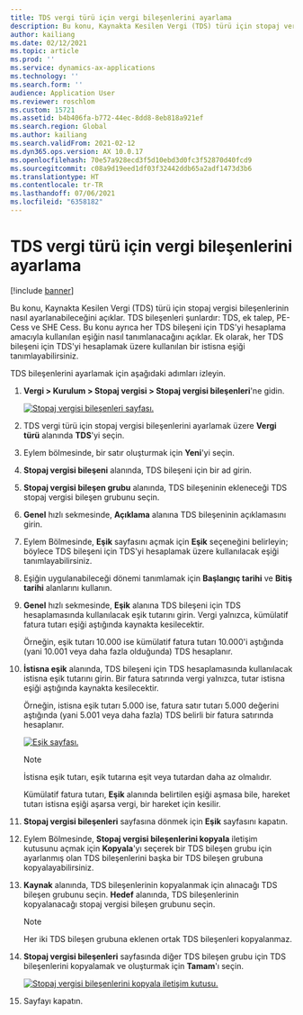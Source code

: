 ```yaml
---
title: TDS vergi türü için vergi bileşenlerini ayarlama
description: Bu konu, Kaynakta Kesilen Vergi (TDS) türü için stopaj vergisi bileşenlerinin nasıl ayarlanabileceğini açıklar. Ayrıca her TDS bileşeni için TDS'yi hesaplama amacıyla kullanılan eşik sınırının nasıl tanımlanacağını açıklar.
author: kailiang
ms.date: 02/12/2021
ms.topic: article
ms.prod: ''
ms.service: dynamics-ax-applications
ms.technology: ''
ms.search.form: ''
audience: Application User
ms.reviewer: roschlom
ms.custom: 15721
ms.assetid: b4b406fa-b772-44ec-8dd8-8eb818a921ef
ms.search.region: Global
ms.author: kailiang
ms.search.validFrom: 2021-02-12
ms.dyn365.ops.version: AX 10.0.17
ms.openlocfilehash: 70e57a928ecd3f5d10ebd3d0fc3f52870d40fcd9
ms.sourcegitcommit: c08a9d19eed1df03f32442ddb65a2adf1473d3b6
ms.translationtype: HT
ms.contentlocale: tr-TR
ms.lasthandoff: 07/06/2021
ms.locfileid: "6358182"
---
```

# <a name="set-up-tax-components-for-the-tds-tax-type"></a>TDS vergi türü için vergi bileşenlerini ayarlama

[!include [banner](../includes/banner.md)]

Bu konu, Kaynakta Kesilen Vergi (TDS) türü için stopaj vergisi bileşenlerinin nasıl ayarlanabileceğini açıklar. TDS bileşenleri şunlardır: TDS, ek talep, PE-Cess ve SHE Cess. Bu konu ayrıca her TDS bileşeni için TDS'yi hesaplama amacıyla kullanılan eşiğin nasıl tanımlanacağını açıklar. Ek olarak, her TDS bileşeni için TDS'yi hesaplamak üzere kullanılan bir istisna eşiği tanımlayabilirsiniz.

TDS bileşenlerini ayarlamak için aşağıdaki adımları izleyin.

1. **Vergi \> Kurulum \> Stopaj vergisi \> Stopaj vergisi bileşenleri**'ne gidin.

    [![Stopaj vergisi bileşenleri sayfası.](./media/apac-ind-TDS-9.png)](./media/apac-ind-TDS-9.png)

2. TDS vergi türü için stopaj vergisi bileşenlerini ayarlamak üzere **Vergi türü** alanında **TDS**'yi seçin.
3. Eylem bölmesinde, bir satır oluşturmak için **Yeni**'yi seçin.
4. **Stopaj vergisi bileşeni** alanında, TDS bileşeni için bir ad girin.
5. **Stopaj vergisi bileşen grubu** alanında, TDS bileşeninin ekleneceği TDS stopaj vergisi bileşen grubunu seçin.
6. **Genel** hızlı sekmesinde, **Açıklama** alanına TDS bileşeninin açıklamasını girin.
7. Eylem Bölmesinde, **Eşik** sayfasını açmak için **Eşik** seçeneğini belirleyin; böylece TDS bileşeni için TDS'yi hesaplamak üzere kullanılacak eşiği tanımlayabilirsiniz.
8. Eşiğin uygulanabileceği dönemi tanımlamak için **Başlangıç tarihi** ve **Bitiş tarihi** alanlarını kullanın.
9. **Genel** hızlı sekmesinde, **Eşik** alanına TDS bileşeni için TDS hesaplamasında kullanılacak eşik tutarını girin. Vergi yalnızca, kümülatif fatura tutarı eşiği aştığında kaynakta kesilecektir.

    Örneğin, eşik tutarı 10.000 ise kümülatif fatura tutarı 10.000'i aştığında (yani 10.001 veya daha fazla olduğunda) TDS hesaplanır.

10. **İstisna eşik** alanında, TDS bileşeni için TDS hesaplamasında kullanılacak istisna eşik tutarını girin. Bir fatura satırında vergi yalnızca, tutar istisna eşiği aştığında kaynakta kesilecektir.

    Örneğin, istisna eşik tutarı 5.000 ise, fatura satır tutarı 5.000 değerini aştığında (yani 5.001 veya daha fazla) TDS belirli bir fatura satırında hesaplanır.

    [![Eşik sayfası.](./media/apac-ind-TDS-10.png)](./media/apac-ind-TDS-10.png)

    > [!NOTE]
    > İstisna eşik tutarı, eşik tutarına eşit veya tutardan daha az olmalıdır.
    >
    > Kümülatif fatura tutarı, **Eşik** alanında belirtilen eşiği aşmasa bile, hareket tutarı istisna eşiği aşarsa vergi, bir hareket için kesilir.

11. **Stopaj vergisi bileşenleri** sayfasına dönmek için **Eşik** sayfasını kapatın.
12. Eylem Bölmesinde, **Stopaj vergisi bileşenlerini kopyala** iletişim kutusunu açmak için **Kopyala**'yı seçerek bir TDS bileşen grubu için ayarlanmış olan TDS bileşenlerini başka bir TDS bileşen grubuna kopyalayabilirsiniz.
13. **Kaynak** alanında, TDS bileşenlerinin kopyalanmak için alınacağı TDS bileşen grubunu seçin. **Hedef** alanında, TDS bileşenlerinin kopyalanacağı stopaj vergisi bileşen grubunu seçin.

    > [!NOTE]
    > Her iki TDS bileşen grubuna eklenen ortak TDS bileşenleri kopyalanmaz.

14. **Stopaj vergisi bileşenleri** sayfasında diğer TDS bileşen grubu için TDS bileşenlerini kopyalamak ve oluşturmak için **Tamam**'ı seçin.

    [![Stopaj vergisi bileşenlerini kopyala iletişim kutusu.](./media/apac-ind-TDS-11.png)](./media/apac-ind-TDS-11.png)

15. Sayfayı kapatın.
